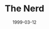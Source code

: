 ---
title: The Nerd
date: 1999-03-12
closing_date: 1999-03-27
layout: productions
playbill:
Theatre: Theatre Jacksonville
Venue: Little Theatre
cast:
- Willum Cubbert: Glen Simoneaux
- Axel Hammond: Scott J. Smith
- Tansy McGinnis: Jennifer Pogachnik Odom
- Warnock Waldgrave: Mark Tessier
- Clelia Waldrgrave: Sandra S. Spurney
- Thor: Joseph Black
- The Nerd: Josh Greyton
crew:
- Director: Gregory Leute
- Stage Manager: Marie C. Cook
- Scenic and Lighting Design: Andrew J. Way
- Assistant Director: Bacot Wright
- Assistant Technical Director: James Wright
- Set Construction:
  - Manuel Bello
  - Jon Bennett
  - Ashira Brook
  - Nick Haralambou
  - Faith Ortega
  - Gloria Pepe
  - Mary Swanson
- Set Dresser: Valerie Howard
- Lighting Technician: Jon Bennett
- Sound Design: Andrew J. Way
- Sound Technician: Mary Swanson
- Costumer: Bacot Wright
- Properties Acquisition: Amanda Jane McConnell
- Properties and Run Crew:
  - Ashira Brook
  - Nick Haralambou
  - Faith Ortega
  - Gloria Pepe
  - Marcy Stolikrt
  - Maureen Hill
- Volunteer Coordinator: Lovelle MacLean
- Box Office Services: Cherri Stratton
- Educational Resources: Noble Lee Lester
orchestra:
---